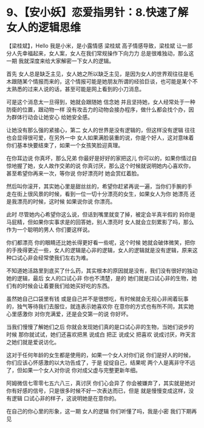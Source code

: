 # 9、【安小妖】恋爱指男针：8.快速了解女人的逻辑思维

【梁桂斌】，Hello 我是小米，是小露情感 梁桂斌 高子情感导致，梁桂斌 让一部分人先幸福起来，女人案，女人在我们常规操作下向力力 总是很难独动，那么这一期 我就深度来给大家解密一下女人的逻辑。

首先 女人总是缺乏主见，女人她之所以缺乏主见，是因为女人的世界观往往是毛木跟随某个情报而来的，这个情报可能是她朋友所谓的经验巨谈，也可能是某个不太熟悉的过来人说的话，甚至可能是网上看到的小刀消息。

可是这个消息太一旦得到，她就会跟随她 信念她 并且坚持她，女人经常处于一种防衛的位置，跟动物一样 没有攻击力的动物会接办程序，做什么都会找个办，因为群体行动会让她安心 给她安全感。

让她没有那么强的紧接心，第二 女人的世界是没有逻辑的，但这样没有逻辑 往往也会显得很可爱，在另外一中 女人如果满脸装重的说，你是个好人，这对意味着你们基本快要结束了，如果一个女孩笑脸迎真理。

在你耳边说 你真坏，那么兄弟 你最好是好好的家把这儿 你可以的，如果你情过自惊地握了她，女人故作交弟的说 你真讨厌，那么这个时候就说明她内心喜欢你，甚至希望你再来一次，等你说 你好漂亮时 她会赏红着脸。

然后叫你滚开，其实她心里是甜丝丝的，希望你赶紧再说一遍，当你们手腕的手 走在街上很风景的时候，看到一位一切十分漂亮的女生，如果女人为你 她漂亮 还是我漂亮的时候，这时候 如果说你说 你漂亮。

此时 尽管她内心希望你这么说，但话到嘴里就变了掉，被定会半真半假的 妈你是马屁精，但如果你实事求是的回答她，别人漂亮时 女人就会立刻累影了吗，那么作为一个聪明的男人 你们要这样说。

你们都漂亮 你的眼睛还比她长得更好看一些呢，这个时候 她就会破体微笑，把你的手挽得更近一些，女人的逻辑是心非的逻辑，女人的逻辑就是没有逻辑，原来这种口试心非会经常使我们左右为难。

不知道她活路里到底买了什么药，其实根本的原因就是没有，我们没有很好的独动她的逻辑，最后 女人的口试心非 你也不清楚，是的 她们就是口试心非的生物，她们有的时候会让着要我们给她买好吃的东西。

虽然她自己口袋里有钱 或是自己并不是很想吃，有时候就会无视心非闹着玩事的，独气等待我们去服位，就连表示她喜欢你 在意你的方式也有所不同，其实她心里感激你 对你充满爱，还是会交第一的说 你好坏。

当我们慢慢了解她们之后 你就会发现她们真的是口试心非的生物，当她们说步的时候 那你就试试，她们还喜欢把黑 说成白 把正 说成父 把喜欢 说成讨厌，昨天言之她们就是爱说访化。

这对于任何年龄的女生都是使用的，如果一个女人对你们说 你们是好人的时候，你们应该心怀感激的以大功告成了，于是 绽绽自己，结果呢 两个人是离非守不远了，但如果一个女人对你说 你对成父虚与完整更新年细。

阿姆微信七零零七五六八三，真讨厌 你们心会异了 你会被嫌弃了，其实就是她对你有好感的信号，只是很多时候不好一次表达而已，但是 就是慢慢变成这样，没有逻辑 口试心非的样子，这说明她是在意你的。

在自己的你心里的形象，这一期 女人的逻辑 你们听懂了吗，我是小密 我们下期再见